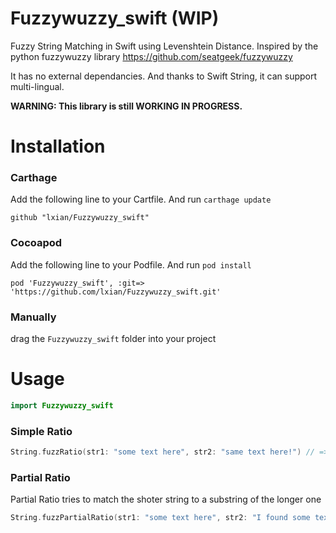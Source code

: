 # Fuzzywuzzy_swift (WIP)
Fuzzy String Matching in Swift using Levenshtein Distance. Inspired by the python fuzzywuzzy library https://github.com/seatgeek/fuzzywuzzy

It has no external dependancies. And thanks to Swift String, it can support multi-lingual.

**WARNING: This library is still WORKING IN PROGRESS.**

# Installation
### Carthage
Add the following line to your Cartfile. And run `carthage update`
```
github "lxian/Fuzzywuzzy_swift"
```
### Cocoapod
Add the following line to your Podfile. And run `pod install`
```
pod 'Fuzzywuzzy_swift', :git=> 'https://github.com/lxian/Fuzzywuzzy_swift.git'
```
### Manually
drag the `Fuzzywuzzy_swift` folder into your project

# Usage
```swift
import Fuzzywuzzy_swift
```
### Simple Ratio
```swift
String.fuzzRatio(str1: "some text here", str2: "same text here!") // => 93
```

### Partial Ratio
Partial Ratio tries to match the shoter string to a substring of the longer one
```swift
String.fuzzPartialRatio(str1: "some text here", str2: "I found some text here!") // => 100
```
